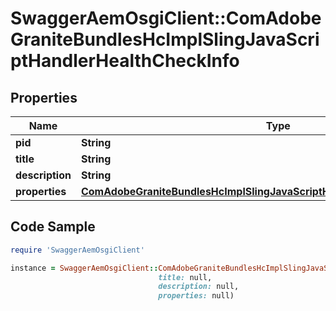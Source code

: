 # SwaggerAemOsgiClient::ComAdobeGraniteBundlesHcImplSlingJavaScriptHandlerHealthCheckInfo

## Properties

Name | Type | Description | Notes
------------ | ------------- | ------------- | -------------
**pid** | **String** |  | [optional] 
**title** | **String** |  | [optional] 
**description** | **String** |  | [optional] 
**properties** | [**ComAdobeGraniteBundlesHcImplSlingJavaScriptHandlerHealthCheckProperties**](ComAdobeGraniteBundlesHcImplSlingJavaScriptHandlerHealthCheckProperties.md) |  | [optional] 

## Code Sample

```ruby
require 'SwaggerAemOsgiClient'

instance = SwaggerAemOsgiClient::ComAdobeGraniteBundlesHcImplSlingJavaScriptHandlerHealthCheckInfo.new(pid: null,
                                 title: null,
                                 description: null,
                                 properties: null)
```


